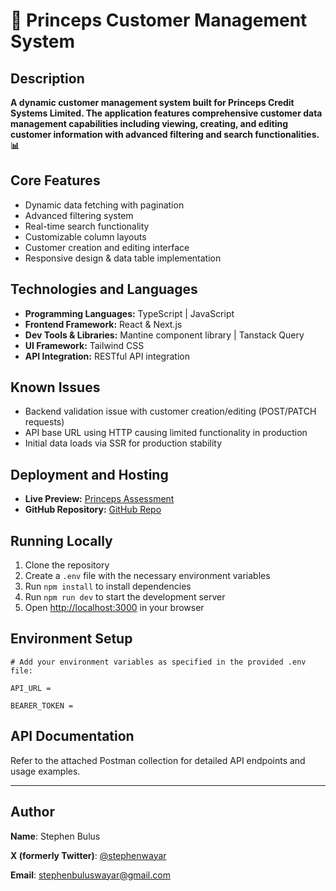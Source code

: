 # 🏢 Princeps Customer Management System

## Description

**A dynamic customer management system built for Princeps Credit Systems Limited. The application features comprehensive customer data management capabilities including viewing, creating, and editing customer information with advanced filtering and search functionalities. 📊**

## Core Features

- Dynamic data fetching with pagination
- Advanced filtering system
- Real-time search functionality
- Customizable column layouts
- Customer creation and editing interface
- Responsive design & data table implementation

## Technologies and Languages

- **Programming Languages:** TypeScript | JavaScript
- **Frontend Framework:** React & Next.js
- **Dev Tools & Libraries:** Mantine component library | Tanstack Query
- **UI Framework:** Tailwind CSS 
- **API Integration:** RESTful API integration

## Known Issues

- Backend validation issue with customer creation/editing (POST/PATCH requests)
- API base URL using HTTP causing limited functionality in production
- Initial data loads via SSR for production stability

## Deployment and Hosting

- **Live Preview:** [Princeps Assessment](https://princeps-assessment.vercel.app/)
- **GitHub Repository:** [GitHub Repo](https://github.com/stephenwayar/princeps-assessment)

## Running Locally

1. Clone the repository
2. Create a `.env` file with the necessary environment variables
3. Run `npm install` to install dependencies
4. Run `npm run dev` to start the development server
5. Open [http://localhost:3000](http://localhost:3000) in your browser

## Environment Setup

```env
# Add your environment variables as specified in the provided .env file:

API_URL = 

BEARER_TOKEN = 
```

## API Documentation

Refer to the attached Postman collection for detailed API endpoints and usage examples.

---

## Author

**Name**: Stephen Bulus

**X (formerly Twitter)**: [@stephenwayar](https://x.com/stephenwayar)

**Email**: [stephenbuluswayar@gmail.com](mailto:stephenbuluswayar@gmail.com)